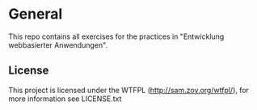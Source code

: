 # General

This repo contains all exercises for the practices in "Entwicklung webbasierter Anwendungen".

## License

This project is licensed under the WTFPL (<http://sam.zoy.org/wtfpl/>), for more information see LICENSE.txt
